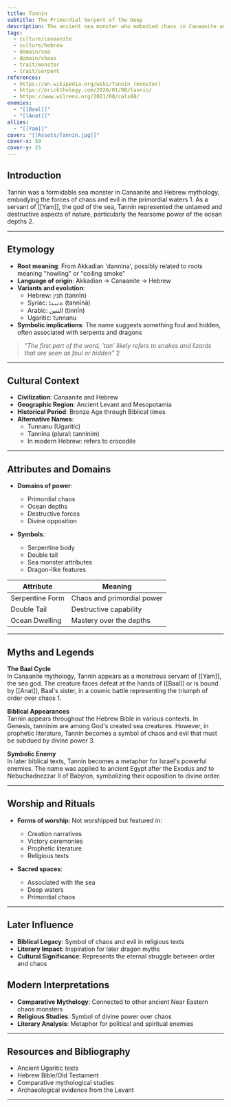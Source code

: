 ```yaml
---
title: Tannin
subtitle: The Primordial Serpent of the Deep
description: The ancient sea monster who embodied chaos in Canaanite and Hebrew mythology, serving the tempestuous god of the sea
tags:
  - culture/canaanite
  - culture/hebrew
  - domain/sea
  - domain/chaos
  - trait/monster
  - trait/serpent
references:
  - https://en.wikipedia.org/wiki/Tannin_(monster)
  - https://brickthology.com/2020/01/08/tannin/
  - https://www.wilrens.org/2021/08/cals88/
enemies:
  - "[[Baal]]"
  - "[[Anat]]"
allies:
  - "[[Yam]]"
cover: "[[Assets/Tannin.jpg]]"
cover-x: 50
cover-y: 25
---
```

##  Introduction
Tannin was a formidable sea monster in Canaanite and Hebrew mythology, embodying the forces of chaos and evil in the primordial waters <mcreference link="https://en.wikipedia.org/wiki/Tannin_(monster)" index="1">1</mcreference>. As a servant of [[Yam]], the god of the sea, Tannin represented the untamed and destructive aspects of nature, particularly the fearsome power of the ocean depths <mcreference link="https://brickthology.com/2020/01/08/tannin/" index="2">2</mcreference>.

---

## Etymology

- **Root meaning**: From Akkadian 'dannina', possibly related to roots meaning "howling" or "coiling smoke"
- **Language of origin**: Akkadian → Canaanite → Hebrew
- **Variants and evolution**:
  - Hebrew: תַּנִּין (tannīn)
  - Syriac: ܬܢܝܢܐ (tannīnā)
  - Arabic: التنين (tinnīn)
  - Ugaritic: tunnanu
- **Symbolic implications**: The name suggests something foul and hidden, often associated with serpents and dragons

> _"The first part of the word, 'tan' likely refers to snakes and lizards that are seen as foul or hidden"_ <mcreference link="https://brickthology.com/2020/01/08/tannin/" index="2">2</mcreference>

---

##  Cultural Context

- **Civilization**: Canaanite and Hebrew
- **Geographic Region**: Ancient Levant and Mesopotamia
- **Historical Period**: Bronze Age through Biblical times
- **Alternative Names**:
  - Tunnanu (Ugaritic)
  - Tannina (plural: tanninim)
  - In modern Hebrew: refers to crocodile

---

## Attributes and Domains

- **Domains of power**: 
  - Primordial chaos
  - Ocean depths
  - Destructive forces
  - Divine opposition

- **Symbols**:
  - Serpentine body
  - Double tail
  - Sea monster attributes
  - Dragon-like features

| Attribute | Meaning |
|-----------|----------|
| Serpentine Form | Chaos and primordial power |
| Double Tail | Destructive capability |
| Ocean Dwelling | Mastery over the depths |

---

## Myths and Legends

**The Baal Cycle**  
In Canaanite mythology, Tannin appears as a monstrous servant of [[Yam]], the sea god. The creature faces defeat at the hands of [[Baal]] or is bound by [[Anat]], Baal's sister, in a cosmic battle representing the triumph of order over chaos <mcreference link="https://en.wikipedia.org/wiki/Tannin_(monster)" index="1">1</mcreference>.

**Biblical Appearances**  
Tannin appears throughout the Hebrew Bible in various contexts. In Genesis, tanninim are among God's created sea creatures. However, in prophetic literature, Tannin becomes a symbol of chaos and evil that must be subdued by divine power <mcreference link="https://www.wilrens.org/2021/08/cals88/" index="3">3</mcreference>.

**Symbolic Enemy**  
In later biblical texts, Tannin becomes a metaphor for Israel's powerful enemies. The name was applied to ancient Egypt after the Exodus and to Nebuchadnezzar II of Babylon, symbolizing their opposition to divine order.

---

## Worship and Rituals

- **Forms of worship**: Not worshipped but featured in:
  - Creation narratives
  - Victory ceremonies
  - Prophetic literature
  - Religious texts

- **Sacred spaces**: 
  - Associated with the sea
  - Deep waters
  - Primordial chaos

---

## Later Influence

- **Biblical Legacy**: Symbol of chaos and evil in religious texts
- **Literary Impact**: Inspiration for later dragon myths
- **Cultural Significance**: Represents the eternal struggle between order and chaos

## Modern Interpretations

- **Comparative Mythology**: Connected to other ancient Near Eastern chaos monsters
- **Religious Studies**: Symbol of divine power over chaos
- **Literary Analysis**: Metaphor for political and spiritual enemies

---

## Resources and Bibliography

- Ancient Ugaritic texts
- Hebrew Bible/Old Testament
- Comparative mythological studies
- Archaeological evidence from the Levant

---